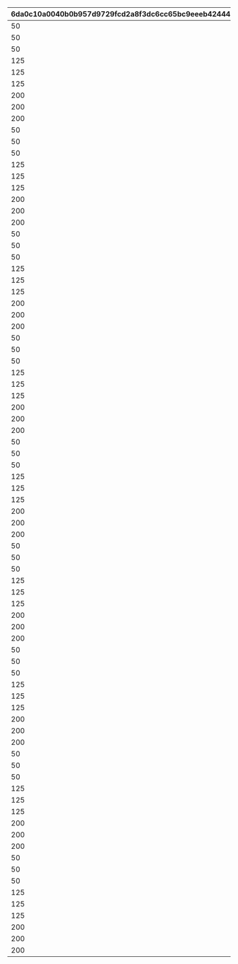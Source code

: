 |6da0c10a0040b0b957d9729fcd2a8f3dc6cc65bc9eeeb424447e207ef0e4730f|cbb823bd5918b1b98182396ce81896710dd13b5dc53b837d0c4bd4d30a875183|14a498f07558ba268d02ed7f4da99038064590dccbaa5c041024a86bff7dcb1f|abbd09b894548786ff53927e4aa8391b20e6d299b9c168fec1838716582c40fe|b4592c9552573f00691d5cad9ed1e078227bc2bbb1dc1b85301028936374178a|38c0003eec826805f786bcef96ab2150811a03ba3ecdf2c14f464e2884f8d35f|a33f29e1556a32cffed2b966c15b05b0c62b7614250e742b82e401c82bb45037|3eb3b1dbaee3cc34b0219f291e258093ba15f1d1ec4bd0a3934ac74be4806f37|46828fda124b71ccf5e500148e6d4a0fc79e4572cba6a001bbc6365cc8b24fb7|
| --- | --- | --- | --- | --- | --- | --- | --- | --- |
|50|5000|0|30000|20000|0|0|100111|0|
|50|5000|0|30000|20000|0|0|100112|0|
|50|5000|0|30000|20000|0|0|100113|0|
|125|12500|0|45000|30000|0|0|100121|0|
|125|12500|0|45000|30000|0|0|100122|0|
|125|12500|0|45000|30000|0|0|100123|0|
|200|20000|0|60000|40000|0|0|100131|0|
|200|20000|0|60000|40000|0|0|100132|0|
|200|20000|0|60000|40000|0|0|100133|0|
|50|5000|0|30000|20000|0|0|100211|0|
|50|5000|0|30000|20000|0|0|100212|0|
|50|5000|0|30000|20000|0|0|100213|0|
|125|12500|0|45000|30000|0|0|100221|0|
|125|12500|0|45000|30000|0|0|100222|0|
|125|12500|0|45000|30000|0|0|100223|0|
|200|20000|0|60000|40000|0|0|100231|0|
|200|20000|0|60000|40000|0|0|100232|0|
|200|20000|0|60000|40000|0|0|100233|0|
|50|5000|0|30000|20000|0|0|100311|0|
|50|5000|0|30000|20000|0|0|100312|0|
|50|5000|0|30000|20000|0|0|100313|0|
|125|12500|0|45000|30000|0|0|100321|0|
|125|12500|0|45000|30000|0|0|100322|0|
|125|12500|0|45000|30000|0|0|100323|0|
|200|20000|0|60000|40000|0|0|100331|0|
|200|20000|0|60000|40000|0|0|100332|0|
|200|20000|0|60000|40000|0|0|100333|0|
|50|5000|0|30000|20000|0|0|100411|0|
|50|5000|0|30000|20000|0|0|100412|0|
|50|5000|0|30000|20000|0|0|100413|0|
|125|12500|0|45000|30000|0|0|100421|0|
|125|12500|0|45000|30000|0|0|100422|0|
|125|12500|0|45000|30000|0|0|100423|0|
|200|20000|0|60000|40000|0|0|100431|0|
|200|20000|0|60000|40000|0|0|100432|0|
|200|20000|0|60000|40000|0|0|100433|0|
|50|5000|0|30000|20000|0|0|100511|0|
|50|5000|0|30000|20000|0|0|100512|0|
|50|5000|0|30000|20000|0|0|100513|0|
|125|12500|0|45000|30000|0|0|100521|0|
|125|12500|0|45000|30000|0|0|100522|0|
|125|12500|0|45000|30000|0|0|100523|0|
|200|20000|0|60000|40000|0|0|100531|0|
|200|20000|0|60000|40000|0|0|100532|0|
|200|20000|0|60000|40000|0|0|100533|0|
|50|5000|0|30000|20000|0|0|100611|0|
|50|5000|0|30000|20000|0|0|100612|0|
|50|5000|0|30000|20000|0|0|100613|0|
|125|12500|0|45000|30000|0|0|100621|0|
|125|12500|0|45000|30000|0|0|100622|0|
|125|12500|0|45000|30000|0|0|100623|0|
|200|20000|0|60000|40000|0|0|100631|0|
|200|20000|0|60000|40000|0|0|100632|0|
|200|20000|0|60000|40000|0|0|100633|0|
|50|5000|0|30000|20000|0|0|100711|0|
|50|5000|0|30000|20000|0|0|100712|0|
|50|5000|0|30000|20000|0|0|100713|0|
|125|12500|0|45000|30000|0|0|100721|0|
|125|12500|0|45000|30000|0|0|100722|0|
|125|12500|0|45000|30000|0|0|100723|0|
|200|20000|0|60000|40000|0|0|100731|0|
|200|20000|0|60000|40000|0|0|100732|0|
|200|20000|0|60000|40000|0|0|100733|0|
|50|5000|0|30000|20000|0|0|100811|0|
|50|5000|0|30000|20000|0|0|100812|0|
|50|5000|0|30000|20000|0|0|100813|0|
|125|12500|0|45000|30000|0|0|100821|0|
|125|12500|0|45000|30000|0|0|100822|0|
|125|12500|0|45000|30000|0|0|100823|0|
|200|20000|0|60000|40000|0|0|100831|0|
|200|20000|0|60000|40000|0|0|100832|0|
|200|20000|0|60000|40000|0|0|100833|0|
|50|5000|0|30000|20000|0|0|100911|0|
|50|5000|0|30000|20000|0|0|100912|0|
|50|5000|0|30000|20000|0|0|100913|0|
|125|12500|0|45000|30000|0|0|100921|0|
|125|12500|0|45000|30000|0|0|100922|0|
|125|12500|0|45000|30000|0|0|100923|0|
|200|20000|0|60000|40000|0|0|100931|0|
|200|20000|0|60000|40000|0|0|100932|0|
|200|20000|0|60000|40000|0|0|100933|0|